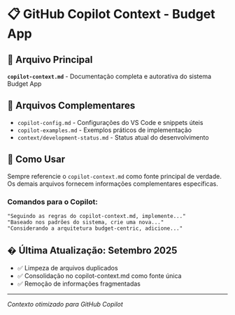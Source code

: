 # 📋 GitHub Copilot Context - Budget App

## 🎯 **Arquivo Principal**
**`copilot-context.md`** - Documentação completa e autorativa do sistema Budget App

## 📁 **Arquivos Complementares**
- `copilot-config.md` - Configurações do VS Code e snippets úteis
- `copilot-examples.md` - Exemplos práticos de implementação
- `context/development-status.md` - Status atual do desenvolvimento

## 🔧 **Como Usar**
Sempre referencie o `copilot-context.md` como fonte principal de verdade. Os demais arquivos fornecem informações complementares específicas.

### **Comandos para o Copilot:**
```
"Seguindo as regras do copilot-context.md, implemente..."
"Baseado nos padrões do sistema, crie uma nova..."
"Considerando a arquitetura budget-centric, adicione..."
```

## �️ **Última Atualização: Setembro 2025**
- ✅ Limpeza de arquivos duplicados
- ✅ Consolidação no copilot-context.md como fonte única
- ✅ Remoção de informações fragmentadas

---
*Contexto otimizado para GitHub Copilot*
